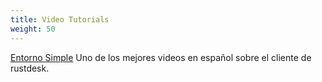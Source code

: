 ```yaml
---
title: Video Tutorials
weight: 50
---
```


[Entorno Simple](https://www.youtube.com/watch?v=p9mGRFlIB94) Uno de los mejores videos en español sobre el cliente de rustdesk.
